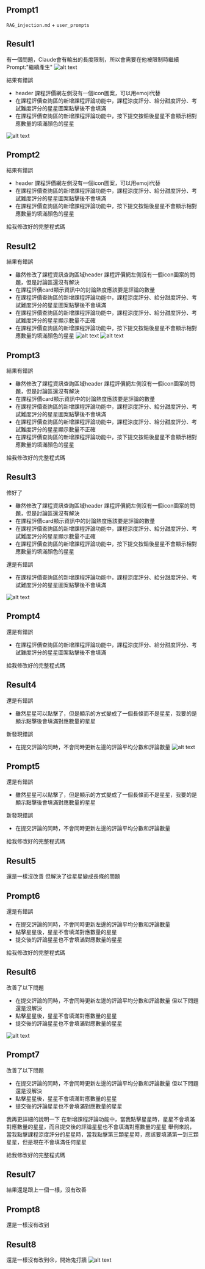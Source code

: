 ## Prompt1

`RAG_injection.md` + `user_prompts`

## Result1

有一個問題，Claude會有輸出的長度限制，所以會需要在他被限制時繼續Prompt:"繼續產生" 
![alt text](result1-1.png)

結果有錯誤

- header 課程評價網左側沒有一個icon圖案，可以用emoji代替
- 在課程評價查詢區的新增課程評論功能中，課程涼度評分、給分甜度評分、考試難度評分的星星圖案點擊後不會填滿
- 在課程評價查詢區的新增課程評論功能中，按下提交按鈕後星星不會顯示相對應數量的填滿顏色的星星

![alt text](result1-2.png)

## Prompt2

結果有錯誤

- header 課程評價網左側沒有一個icon圖案，可以用emoji代替
- 在課程評價查詢區的新增課程評論功能中，課程涼度評分、給分甜度評分、考試難度評分的星星圖案點擊後不會填滿
- 在課程評價查詢區的新增課程評論功能中，按下提交按鈕後星星不會顯示相對應數量的填滿顏色的星星

給我修改好的完整程式碼

## Result2

結果有錯誤

- 雖然修改了課程資訊查詢區域header 課程評價網左側沒有一個icon圖案的問題，但是討論區還沒有解決
- 在課程評價card顯示資訊中的討論熱度應該要是評論的數量
- 在課程評價查詢區的新增課程評論功能中，課程涼度評分、給分甜度評分、考試難度評分的星星圖案點擊後不會填滿
- 在課程評價查詢區的新增課程評論功能中，課程涼度評分、給分甜度評分、考試難度評分的星星顯示數量不正確
- 在課程評價查詢區的新增課程評論功能中，按下提交按鈕後星星不會顯示相對應數量的填滿顏色的星星
![alt text](result2-1.png)
![alt text](result2-2.png)

## Prompt3

結果有錯誤

- 雖然修改了課程資訊查詢區域header 課程評價網左側沒有一個icon圖案的問題，但是討論區還沒有解決
- 在課程評價card顯示資訊中的討論熱度應該要是評論的數量
- 在課程評價查詢區的新增課程評論功能中，課程涼度評分、給分甜度評分、考試難度評分的星星圖案點擊後不會填滿
- 在課程評價查詢區的新增課程評論功能中，課程涼度評分、給分甜度評分、考試難度評分的星星顯示數量不正確
- 在課程評價查詢區的新增課程評論功能中，按下提交按鈕後星星不會顯示相對應數量的填滿顏色的星星

給我修改好的完整程式碼

## Result3


修好了
- 雖然修改了課程資訊查詢區域header 課程評價網左側沒有一個icon圖案的問題，但是討論區還沒有解決
- 在課程評價card顯示資訊中的討論熱度應該要是評論的數量
- 在課程評價查詢區的新增課程評論功能中，課程涼度評分、給分甜度評分、考試難度評分的星星顯示數量不正確
- 在課程評價查詢區的新增課程評論功能中，按下提交按鈕後星星不會顯示相對應數量的填滿顏色的星星

還是有錯誤

- 在課程評價查詢區的新增課程評論功能中，課程涼度評分、給分甜度評分、考試難度評分的星星圖案點擊後不會填滿

![alt text](result3.png)

## Prompt4

還是有錯誤

- 在課程評價查詢區的新增課程評論功能中，課程涼度評分、給分甜度評分、考試難度評分的星星圖案點擊後不會填滿

給我修改好的完整程式碼

## Result4

還是有錯誤

- 雖然星星可以點擊了，但是顯示的方式變成了一個長條而不是星星，我要的是顯示點擊後會填滿對應數量的星星

新發現錯誤

- 在提交評論的同時，不會同時更新左邊的評論平均分數和評論數量
![alt text](result4.png)

## Prompt5

還是有錯誤

- 雖然星星可以點擊了，但是顯示的方式變成了一個長條而不是星星，我要的是顯示點擊後會填滿對應數量的星星

新發現錯誤

- 在提交評論的同時，不會同時更新左邊的評論平均分數和評論數量

給我修改好的完整程式碼

## Result5

還是一樣沒改善
但解決了從星星變成長條的問題

## Prompt6

還是有錯誤

- 在提交評論的同時，不會同時更新左邊的評論平均分數和評論數量
- 點擊星星後，星星不會填滿對應數量的星星
- 提交後的評論星星也不會填滿對應數量的星星

給我修改好的完整程式碼

## Result6

改善了以下問題
- 在提交評論的同時，不會同時更新左邊的評論平均分數和評論數量
但以下問題還是沒解決
- 點擊星星後，星星不會填滿對應數量的星星
- 提交後的評論星星也不會填滿對應數量的星星

![alt text](result6.png)

## Prompt7

改善了以下問題
- 在提交評論的同時，不會同時更新左邊的評論平均分數和評論數量
但以下問題還是沒解決
- 點擊星星後，星星不會填滿對應數量的星星
- 提交後的評論星星也不會填滿對應數量的星星

我再更詳細的說明一下
在新增課程評論功能中，當我點擊星星時，星星不會填滿對應數量的星星，而且提交後的評論星星也不會填滿對應數量的星星
舉例來說，當我點擊課程涼度評分的星星時，當我點擊第三顆星星時，應該要填滿第一到三顆星星，但是現在不會填滿任何星星

給我修改好的完整程式碼

## Result7

結果還是跟上一個一樣，沒有改善

## Prompt8

還是一樣沒有改到


## Result8

還是一樣沒有改到😢，開始鬼打牆
![alt text](result8.png)
